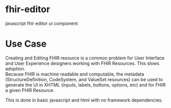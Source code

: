 # fhir-editor
javascript fhir editor ui component

# Use Case
Creating and Editing FHIR resource is a common problem for User Interface and User Experience designers working with FHIR Resources.  This slows adoption.  
Because FHIR is machine readable and computable, the metadata (StructureDefinition, CodeSystem, and ValueSet resources) can be used to generate the UI in XHTML (inputs, labels, buttons, options, etc) and for FHIR a given FHIR Resource.

This is done in basic javascript and html with no framework dependencies.

